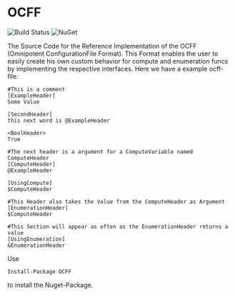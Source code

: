 # OCFF

![Build Status](https://tclasenitvt.visualstudio.com/_apis/public/build/definitions/c1d563f3-554e-400a-af81-041a95682db3/4/badge)
![![NuGet](https://img.shields.io/nuget/v/OCFF.svg)](https://www.nuget.org/packages/OCFF/)

The Source Code for the Reference Implementation of the OCFF (Omnipotent ConfigurationFile Format). This Format enables the user to easily create his own custom behavior for compute and enumeration funcs by implementing the respective interfaces.
Here we have a example ocff-file:

```
#This is a comment
[ExampleHeader]
Some Value

[SecondHeader]
this next word is @ExampleHeader

<BoolHeader>
True

#The next header is a argument for a ComputeVariable named ComputeHeader
[ComputeHeader]
@ExampleHeader

[UsingCompute]
$ComputeHeader

#This Header also takes the Value from the ComputeHeader as Argument
[EnumerationHeader]
$ComputeHeader

#This Section will appear as often as the EnumerationHeader returns a value
[UsingEnumeration]
&EnumerationHeader
```

Use

`Install-Package OCFF`

to install the Nuget-Package.
